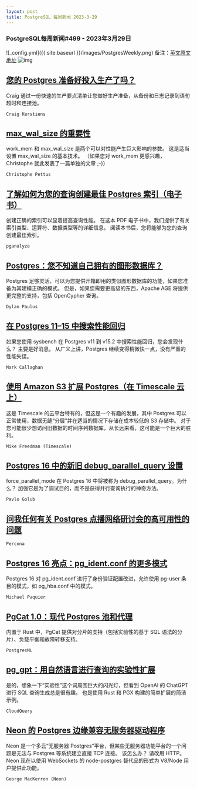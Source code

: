 ```yaml
---
layout: post
title: PostgreSQL 每周新闻 2023-3-29
---
```

### PostgreSQL每周新闻#499 - 2023年3月29日
![_config.yml]({{ site.baseurl }}/images/PostgresWeekly.png)
备注：[英文原文地址](https://postgresweekly.com/issues/499)
![img](https://res.cloudinary.com/cpress/image/upload/c_fill,g_auto,e_trim,w_350,h_100/e_make_transparent/co_white,e_outline:7/lhwcvgc1asd4fzaahty4.png)
## [您的 Postgres 准备好投入生产了吗？](https://postgresweekly.com/link/137517/web)
Craig 通过一份快速的生产要点清单让您做好生产准备，从备份和日志记录到语句超时和连接池。


`Craig Kerstiens `
## [max_wal_size 的重要性](https://postgresweekly.com/link/137518/web)
work_mem 和 max_wal_size 是两个可以对性能产生巨大影响的参数。 这是适当设置 max_wal_size 的基本技术。 （如果您对 work_mem 更感兴趣，Christophe 就此发表了一篇单独的文章 ;-)）


`Christophe Pettus `
## [了解如何为您的查询创建最佳 Postgres 索引（电子书）](https://postgresweekly.com/link/137516/web)
创建正确的索引可以显着提高查询性能。 在这本 PDF 电子书中，我们提供了有关索引类型、运算符、数据类型等的详细信息。 阅读本书后，您将能够为您的查询创建最佳索引。


`pganalyze `
## [Postgres：您不知道自己拥有的图形数据库？](https://postgresweekly.com/link/137520/web)
Postgres 足够灵活，可以为您提供开箱即用的类似图形数据库的功能，如果您准备为其建模正确的模式。 但是，如果您需要更高级的东西，Apache AGE 将提供更完整的支持，包括 OpenCypher 查询。


`Dylan Paulus `
## [在 Postgres 11–15 中搜索性能回归](https://postgresweekly.com/link/137527/web)
如果您使用 sysbench 在 Postgres v11 到 v15.2 中搜索性能回归，您会发现什么？ 主要是好消息。 从广义上讲，Postgres 继续变得稍微快一点，没有严重的性能失误。


`Mark Callaghan `
## [使用 Amazon S3 扩展 Postgres（在 Timescale 云上）](https://postgresweekly.com/link/137528/web)
这是 Timescale 的云平台特有的，但这是一个有趣的发展，其中 Postgres 可以正常使用，数据无缝“分层”并在适当的情况下存储在成本较低的 S3 存储中。 对于您可能很少想访问旧数据的时间序列数据库，从长远来看，这可能是一个巨大的胜利。


`Mike Freedman (Timescale) `
## [Postgres 16 中的新旧 debug_parallel_query 设置](https://postgresweekly.com/link/137529/web)
force_parallel_mode 在 Postgres 16 中将被称为 debug_parallel_query。为什么？ 加强它是为了调试目的，而不是获得并行查询执行的神奇方法。


`Pavlo Golub `
## [问我任何有关 Postgres 点播网络研讨会的高可用性的问题](https://postgresweekly.com/link/137530/web)


`Percona `
## [Postgres 16 亮点：pg_ident.conf 的更多模式](https://postgresweekly.com/link/137531/web)
Postgres 16 对 pg_ident.conf 进行了身份验证配置改进，允许使用 pg-user 条目的模式，如 pg_hba.conf 中的模式。


`Michael Paquier `
## [PgCat 1.0：现代 Postgres 池和代理](https://postgresweekly.com/link/137532/web)
内置于 Rust 中，PgCat 提供对分片的支持（包括实验性的基于 SQL 语法的分片）、负载平衡和故障转移支持。


`PostgresML `
## [pg_gpt：用自然语言进行查询的实验性扩展](https://postgresweekly.com/link/137533/web)
是的，想象一下“实验性”这个词周围巨大的闪光灯，但看到 OpenAI 的 ChatGPT 进行 SQL 查询生成总是很有趣。 也是使用 Rust 和 PGX 构建的简单扩展的简洁示例。


`CloudQuery `
## [Neon 的 Postgres 边缘兼容无服务器驱动程序](https://postgresweekly.com/link/137535/web)
Neon 是一个多云“无服务器 Postgres”平台，但某些无服务器功能平台的一个问题是无法与 Postgres 等系统建立直接 TCP 连接。 该怎么办？ 请改用 HTTP。 Neon 现在以使用 WebSockets 的 node-postgres 替代品的形式为 V8/Node 用户提供此功能。


`George MacKerron (Neon) `
